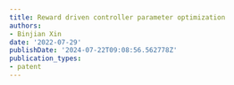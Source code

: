 ```yaml
---
title: Reward driven controller parameter optimization
authors:
- Binjian Xin
date: '2022-07-29'
publishDate: '2024-07-22T09:08:56.562778Z'
publication_types:
- patent
---
```

